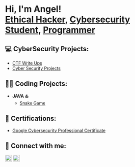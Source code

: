 <h1>Hi, I'm Angel! <br/><a href="https://tryhackme.com/r/p/zerodayblitz">Ethical Hacker</a>, <a href="https://www.linkedin.com/in/angel-santiago-b36295295/">Cybersecurity Student</a>, <a href="https://github.com/zerodayblitz">Programmer</a></h1>

<h2>💻 CyberSecurity Projects:</h2>

- [CTF Write Ups](https://github.com/zerodayblitz/CTF-writeups)
- [Cyber Security Projects](https://github.com/zerodayblitz/Cyber-Sec-Projects)
 
<h2>👨‍💻 Coding Projects:</h2>

- <b>JAVA ♨️</b>
  - [Snake Game](https://github.com/zerodayblitz/snakeGame/tree/main)

<h2>📄 Certifications:</h2>

  - [Google Cybersecurity Professional Certificate](https://coursera.org/share/265a2098281ffa4ab7ce16255ac51a03)

<h2> 🤳 Connect with me:</h2>

[<img align="left" alt="JoshMadakor | Twitter" width="22px" src="https://cdn.jsdelivr.net/npm/simple-icons@v3/icons/twitter.svg" />][twitter]
[<img align="left" alt="JoshMadakor | LinkedIn" width="22px" src="https://cdn.jsdelivr.net/npm/simple-icons@v3/icons/linkedin.svg" />][linkedin]

[twitter]: https://x.com/foreverblitzin
[linkedin]: https://www.linkedin.com/in/angel-santiago-b36295295/
